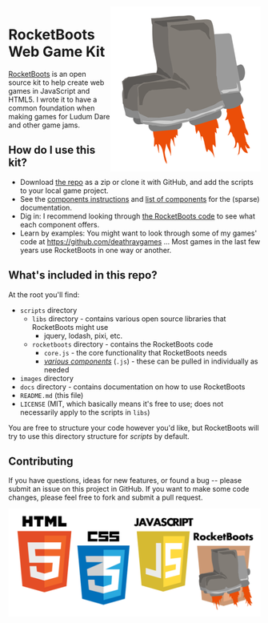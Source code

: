 <img align="right" src="images/boots1_flat_300.png">

# RocketBoots Web Game Kit

[RocketBoots]((https://github.com/rocket-boots/rocket-boots)) is an open source kit to help create web games in JavaScript and HTML5. I wrote it to have a common foundation when making games for Ludum Dare and other game jams.

## How do I use this kit?

* Download [the repo](https://github.com/rocket-boots/rocket-boots) as a zip or clone it with GitHub, and add the scripts to your local game project.
* See the [components instructions](docs/components.md) and [list of components](docs/component-list.md) for the (sparse) documentation.
* Dig in: I recommend looking through [the RocketBoots code](https://github.com/rocket-boots/rocket-boots/tree/master/scripts/rocketboots) to see what each component offers. 
* Learn by examples: You might want to look through some of my games' code at https://github.com/deathraygames ... Most games in the last few years use RocketBoots in one way or another.

## What's included in this repo?

At the root you'll find:

* `scripts` directory
  * `libs` directory - contains various open source libraries that RocketBoots might use
    * jquery, lodash, pixi, etc.
  * `rocketboots` directory - contains the RocketBoots code
    * `core.js` - the core functionality that RocketBoots needs
    * [*various components*](docs/component-list.md) (`.js`) - these can be pulled in individually as needed
* `images` directory
* `docs` directory - contains documentation on how to use RocketBoots
* `README.md` (this file)
* `LICENSE` (MIT, which basically means it's free to use; does not necessarily apply to the scripts in `libs`)

You are free to structure your code however you'd like, but RocketBoots will try to use this directory structure for *scripts* by default.

## Contributing

If you have questions, ideas for new features, or found a bug -- please submit an issue on this project in GitHub. If you want to make some code changes, please feel free to fork and submit a pull request. 


![HTML5, CSS3, JavaScript, RocketBoots](images/web-stack.png)
